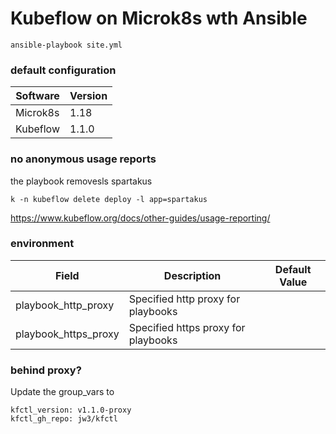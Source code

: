Kubeflow on Microk8s wth Ansible 
===

```shell script
ansible-playbook site.yml
```

### default configuration

| Software   | Version  | 
|------------|----------|
| Microk8s   | 1.18     |
| Kubeflow   | 1.1.0    |

### no anonymous usage reports

the playbook removesls spartakus

`k -n kubeflow delete deploy -l app=spartakus`

https://www.kubeflow.org/docs/other-guides/usage-reporting/


### environment

| Field                   | Description                                | Default Value              |
|-------------------------|--------------------------------------------|----------------------------|
| playbook_http_proxy     | Specified http proxy for playbooks         |                            |
| playbook_https_proxy    | Specified https proxy for playbooks        |                            |


### behind proxy?

Update the group_vars to

```
kfctl_version: v1.1.0-proxy
kfctl_gh_repo: jw3/kfctl
```

